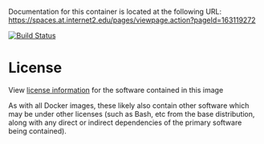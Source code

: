Documentation for this container is located at the following URL:
https://spaces.at.internet2.edu/pages/viewpage.action?pageId=163119272


[![Build Status](https://jenkins.testbed.tier.internet2.edu/buildStatus/icon?job=docker/grouper/2.5.22)](https://jenkins.testbed.tier.internet2.edu/buildStatus/icon?job=docker/grouper/2.5.22)

# License

View [license information](https://www.apache.org/licenses/LICENSE-2.0) for the software contained in this image

As with all Docker images, these likely also contain other software which may be under other licenses (such as Bash, etc from the base distribution, along with any direct or indirect dependencies of the primary software being contained).
